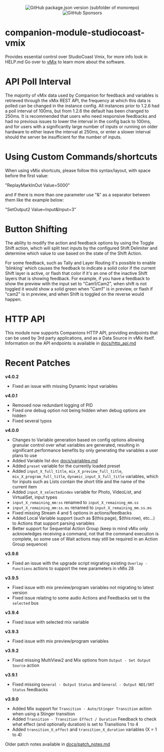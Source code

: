 <p align="center">
  <img alt="GitHub package.json version (subfolder of monorepo)" src="https://img.shields.io/github/package-json/v/bitfocus/companion-module-studiocoast-vmix">
  <img alt="GitHub Sponsors" src="https://img.shields.io/github/sponsors/thedist">
</p>

# companion-module-studiocoast-vmix

Provides essential control over StudioCoast Vmix, for more info look in HELP.md
Go over to [vMix](https://www.vmix.com/) to learn more about the software.


# API Poll Interval
The majority of vMix data used by Companion for feedback and variables is retrieved through the vMix REST API, the frequency at which this data is polled can be changed in the instance config. All instances prior to 1.2.6 had a poll interval of 100ms, but from 1.2.6 the default has been changed to 250ms. It is recommended that users who need responsive feedbacks and had no previous issues to lower the interval in the config back to 100ms, and for users with a significantly large number of inputs or running on older hardware to either leave the interval at 250ms, or enter a slower interval should the server be insufficient for the number of inputs.


# Using Custom Commands/shortcuts
When using vMix shortcuts, please follow this syntax/layout, with space before the first value:

"ReplayMarkInOut Value=5000"

and if there is more than one parameter use "&" as a separator between them like the example below:

"SetOutput2 Value=Input&Input=3"


# Button Shifting
The ability to modify the action and feedback options by using the Toggle Shift action, which will split text inputs by the configured Shift Delimiter and determine which value to use based on the state of the Shift Action.

For some feedback, such as Tally and Layer Routing it's possible to enable 'blinking' which causes the feedback to indicate a solid color if the current Shift layer is active, or flash that color if it's an one of the inactive Shift layers that is showing feedback. For example, if you have a feedback to show the preview with the input set to "Cam1/Cam2", when shift is not toggled it would show a solid green when "Cam1" is in preview, or flash if "cam2" is in preview, and when Shift is toggled on the reverse would happen.


# HTTP API
This module now supports Companions HTTP API, providing endpoints that can be used by 3rd party applications, and as a Data Source in vMix itself. Information on the API endpoints is available in [docs/http_api.md](./docs/http_api.md)


# Recent Patches
**v4.0.2**
- Fixed an issue with missing Dynamic Input variables

**v4.0.1**
- Removed now redundant logging of PID
- Fixed one debug option not being hidden when debug options are hidden
- Fixed several typos

**v4.0.0**
- Changes to Variable generation based on config options allowing granular control over what variables are generated, resulting in significant performance benefits by only generating the variables a user plans to use
- Added Variable list doc [docs/variables.md](./docs/variables.md)
- Added `preset` variable for the currently loaded preset
- Added `input_X_full_title`, `mix_X_preview_full_title`, `mix_X_program_full_title`, `dynamic_input_X_full_title` variables, which for inputs such as Lists contain the short title and the name of the current item
- Added `input_X_selectedindex` variable for Photo, VideoList, and VirtualSet, input types
- `input_X_remaining_mm:ss` renamed to `input_X_remaining_mm.ss`
- `input_X_remaining_mm:ss.ms` renamed to `input_X_remaining_mm.ss.ms`
- Fixed missing Stream 4 and 5 options in actions/feedbacks
- Added Local Variable support (such as $(this:page), $(this:row), etc...) to Actions that support parsing variables
- Better support for Sequential Action Group (keep in mind vMix only acknowledges receiving a command, not that the command execution is complete, so some use of Wait actions may still be required in an Action Group sequence)

**v3.9.6**
- Fixed an issue with the upgrade script migrating existing `Overlay - Functions` actions to support the new parameters in vMix 28

**v3.9.5**
- Fixed issue with mix preview/program variables not migrating to latest version
- Fixed issue relating to some audio Actions and Feedbacks set to the `selected` bus

**v3.9.4**
- Fixed issue with selected mix variable

**v3.9.3**
- Fixed issue with mix preview/program variables

**v3.9.2**
- Fixed missing MultiView2 and Mix options from `Output - Set Output Source` action

**v3.9.1**
- Fixed missing `General - Output Status` and  `General - Output NDI/SRT Status` feedbacks

**v3.9.0**
- Added Mix support for `Transition - Auto/Stinger Transition` action when using a Stinger transition
- Added `Transition - Transition Effect / Duration` Feedback to check what effect (and optionally duration) is set to Transitions 1 to 4
- Added `transition_X_effect` and `transition_X_duration` variables (X = 1 to 4)


Older patch notes available in [docs/patch_notes.md](./docs/patch_notes.md)
